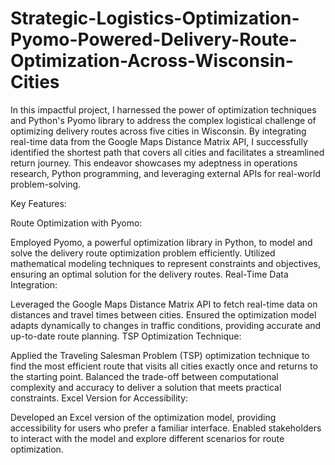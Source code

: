 # Strategic-Logistics-Optimization-Pyomo-Powered-Delivery-Route-Optimization-Across-Wisconsin-Cities
In this impactful project, I harnessed the power of optimization techniques and Python's Pyomo library to address the complex logistical challenge of optimizing delivery routes across five cities in Wisconsin. By integrating real-time data from the Google Maps Distance Matrix API, I successfully identified the shortest path that covers all cities and facilitates a streamlined return journey. This endeavor showcases my adeptness in operations research, Python programming, and leveraging external APIs for real-world problem-solving.

Key Features:

Route Optimization with Pyomo:

Employed Pyomo, a powerful optimization library in Python, to model and solve the delivery route optimization problem efficiently.
Utilized mathematical modeling techniques to represent constraints and objectives, ensuring an optimal solution for the delivery routes.
Real-Time Data Integration:

Leveraged the Google Maps Distance Matrix API to fetch real-time data on distances and travel times between cities.
Ensured the optimization model adapts dynamically to changes in traffic conditions, providing accurate and up-to-date route planning.
TSP Optimization Technique:

Applied the Traveling Salesman Problem (TSP) optimization technique to find the most efficient route that visits all cities exactly once and returns to the starting point.
Balanced the trade-off between computational complexity and accuracy to deliver a solution that meets practical constraints.
Excel Version for Accessibility:

Developed an Excel version of the optimization model, providing accessibility for users who prefer a familiar interface.
Enabled stakeholders to interact with the model and explore different scenarios for route optimization.
